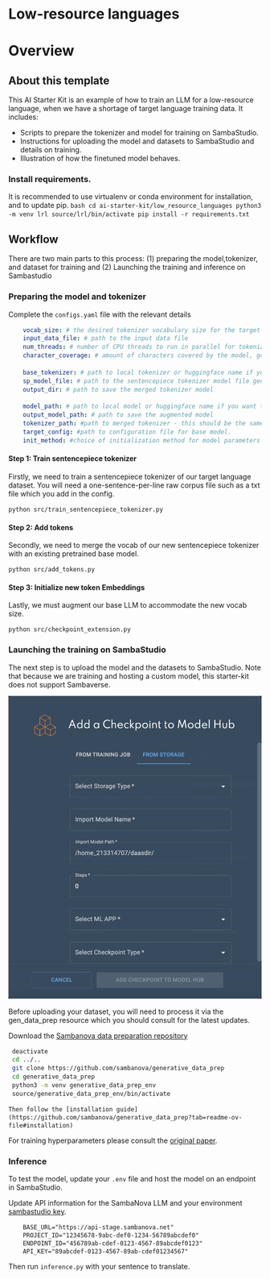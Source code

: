 Low-resource languages
======================

# Overview

## About this template

This AI Starter Kit is an example of how to train an LLM for a low-resource language, when we have a shortage of target language training data.
It includes:
 -   Scripts to prepare the tokenizer and model for training on SambaStudio.
 -   Instructions for uploading the model and datasets to SambaStudio and details on training.
 -   Illustration of how the finetuned model behaves.

### Install requirements.
It is recommended to use virtualenv or conda environment for installation, and to update pip.
    ```bash
    cd ai-starter-kit/low_resource_languages
    python3 -m venv lrl
    source/lrl/bin/activate
    pip install -r requirements.txt
    ```

## Workflow
There are two main parts to this process: (1) preparing the model,tokenizer, and dataset for training and (2) Launching the training and inference on Sambastudio

### Preparing the model and tokenizer

Complete the `configs.yaml` file with the relevant details
```yaml
    vocab_size: # the desired tokenizer vocabulary size for the target-language
    input_data_file: # path to the input data file
    num_threads: # number of CPU threads to run in parallel for tokenizer training
    character_coverage: # amount of characters covered by the model, good defaults are: 0.9995 for languages with rich character set like Japanese or Chinese and 1.0 for other languages with small character set.
    
    base_tokenizer: # path to local tokenizer or huggingface name if you want to download it directly from HF e.g 'llama_2/Llama-2-7b-hf'
    sp_model_file: # path to the sentencepiece tokenizer model file generated from step 1 (training the target language tokenizer)
    output_dir: # path to save the merged tokenizer model
    
    model_path: # path to local model or huggingface name if you want to download it directly from HF e.g 'llama_2/Llama-2-7b-hf'
    output_model_path: # path to save the augmented model
    tokenizer_path: #path to merged tokenizer - this should be the same as `output_dir`.
    target_config: #path to configuration file for base model.
    init_method: #choice of initialization method for model parameters
```


#### Step 1: Train sentencepiece tokenizer

Firstly, we need to train a sentencepiece tokenizer of our target language dataset. You will need a 
one-sentence-per-line raw corpus file such as a txt file which you add in the config.

    python src/train_sentencepiece_tokenizer.py


#### Step 2: Add tokens 
Secondly, we need to merge the vocab of our new sentencepiece tokenizer with an existing pretrained base model.

    python src/add_tokens.py 

#### Step 3: Initialize new token Embeddings 
Lastly, we must augment our base LLM to accommodate the new vocab size.

    python src/checkpoint_extension.py  

### Launching the training on SambaStudio 
The next step is to upload the model and the datasets to SambaStudio. Note that because we are training and hosting a 
custom model, this starter-kit does not support Sambaverse.

![Uploading the model checkpoint to SambaStudio](./docs/Upload_model_checkpoint.png)

Before uploading your dataset, you will need to process it via the gen_data_prep resource which you should consult for the latest updates.

Download the [Sambanova data preparation repository](https://github.com/sambanova/generative_data_prep)
   ```bash
    deactivate
    cd ../..
    git clone https://github.com/sambanova/generative_data_prep
    cd generative_data_prep
    python3 -m venv generative_data_prep_env
    source/generative_data_prep_env/bin/activate
   ```

    Then follow the [installation guide](https://github.com/sambanova/generative_data_prep?tab=readme-ov-file#installation)

For training hyperparameters please consult the [original paper](https://arxiv.org/pdf/2311.05741.pdf).

### Inference

To test the model, update your `.env` file and host the model on an endpoint in SambaStudio.

Update API information for the SambaNova LLM and your environment [sambastudio key](#get-your-sambastudio-api-key). 

```dotenv
    BASE_URL="https://api-stage.sambanova.net"
    PROJECT_ID="12345678-9abc-def0-1234-56789abcdef0"
    ENDPOINT_ID="456789ab-cdef-0123-4567-89abcdef0123"
    API_KEY="89abcdef-0123-4567-89ab-cdef01234567"
   ```

Then run `inference.py` with your sentence to translate.


